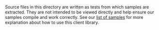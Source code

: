 Source files in this directory are written as tests from which samples are extracted.
They are not intended to be viewed directly and help ensure our samples compile and work correctly.
See our [list of samples](https://github.com/Azure/azure-sdk-for-net/tree/main/sdk/anomalydetector/Azure.AI.AnomalyDetector/samples) for more explanation about how to use this client library.